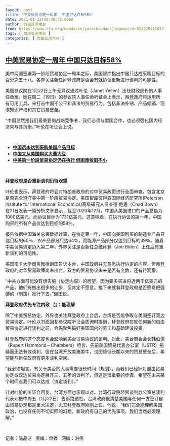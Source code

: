 ```yaml
---
layout: post
title: "中美贸易协定一周年  中国只达目标58%"
date: 2021-01-22T20:48:45.000Z
author: 自由亚洲电台
from: https://www.rfa.org/mandarin/yataibaodao/jingmao/cm-01222021102714.html
tags: [ 自由亚洲电台 ]
categories: [ 自由亚洲电台 ]
---
```

<!--1611348525000-->
[中美贸易协定一周年  中国只达目标58%](https://www.rfa.org/mandarin/yataibaodao/jingmao/cm-01222021102714.html)
------

<div>
<p></p><p>美中两国签署第一阶段贸易协定一周年之际，美国智库指出中国只达成采购目标的百分之五十八。各界关注新任拜登政府是否会有就协议重新进行谈判的可能性。</p><p>美国参议院在1月22日上午无异议通过叶伦（Janet Yellen）出任财政部长的人事任命案。她在周二（19日）的参议院人事任命听证会上表示，拜登政府将运用所有可用工具，来打击中国不公平和非法的贸易行为，包括非法补贴、产品倾销、窃取知识产权和其它贸易壁垒。</p><p>“中国显然是我们最重要的战略竞争者，我们必须与盟国合作，也必须强化国内经济来与其抗衡。”叶伦在听证会上说。</p><p><br/></p><ul><li><a href="https://www.rfa.org/mandarin/Xinwen/6-08092020145046.html"><strong>中国远未达到采购美国产品目标</strong></a></li><li><strong><a href="https://www.rfa.org/mandarin/Xinwen/6-06072020130500.html">中国又从美国购买大量大豆</a></strong></li><li><strong><a href="https://www.rfa.org/mandarin/Xinwen/6-05172020125810.html">中美第一阶段贸易协定仍在执行 但困难依旧不小</a></strong></li></ul><p><br/></p><p><strong>拜登政府是否重新谈判仍待观望</strong></p><p>叶伦也表示，拜登政府将会对特朗普政府的对中贸易政策进行全面审查，包含北京是否完全遵守美中第一阶段贸易协定。美国智库彼得森国际经济研究所(Peterson Institute for International Economics)高级研究人员查德·鲍恩（Chad Bown）在21日发表一篇分析文章显示，截至2020年12月，中国从美国进口的产品总额为1000亿美元，而协议目标为1731亿美元。这意味着，在执行协议的第一年，中国购买的所有产品仅达到目标的58％。</p><p>报告依据中国海关总署数据计算，在协定第一年，中国向美国购买的制造业产品只达目标的60％，农产品部分只达64%，而能源产品部分仅达到目标的39％。随着中美贸易协定迈入第二年，外界关注是否新任总统拜登（Joe Biden）上任后有重新谈判的可能性。</p><p>美国南卡大学商务教授谢田告诉本台，中国政府并无意愿执行协定的内容，但拜登政府的对华贸易政策尚未出台，双方的贸易协议未来是否有变数，还有待观察。</p><p>“中共方面可能没有想实施（协定内容）的愿望，因为要多买进将近两千亿美元的产品，他们有做出很多的让步，但肯定不愿意。接下来就看拜登政府是否愿意把强硬的（制策）推行下去。”谢田说。</p><p><strong>拜登政府优先专注内政   台：能理解</strong></p><p>除了中美贸易协定，外界也关注拜登政府上台后，台湾是否能争取与美国签订双边贸易协定。叶伦以书面回复参议院听证会质询时提到，拜登政府在就任何新的自由贸易协定进行谈判之前，会先聚焦搞好美国国内的劳工和基础建设投资。</p><p>拜登政府的这个态度也会影响到美台贸易协议的谈判。对此，美台商会会长韩伯儒（Rupert Hammond－Chambers）坦言，先前美国贸易代表办公室（USTR）拖延而无法有效谈判，但在台湾开放美猪美牛，试图降低长期以来的贸易壁垒后，希望能与新任政府有更多谈判空间。</p><p>“我必须坦言，有关于美台的大事需要很长时间（规划），而我们已经针对自由贸易协定或双边贸易协定展开三、五年的谈判了，但这是很重要的步骤，希望在未来某个时间点我们可以达成（协定谈判）。”</p><p>针对叶伦的听证会回复，台湾方面也乐观以对。台湾行政院经贸谈判办公室总谈判代表邓振中周五（1月22日）告诉路透社，台湾政府很清楚美国与任何一方签订自由贸易协定都是重大决定，尤其拜登政府刚刚上任。他说，“我们完全能理解美国政治，也没有任何不切实际的幻想。新政府有自己的优先事项，我们当然必须理解。”</p><p><br/></p><p>记者：陈品洁   责编：申铧   网编：洪伟</p>
</div>
